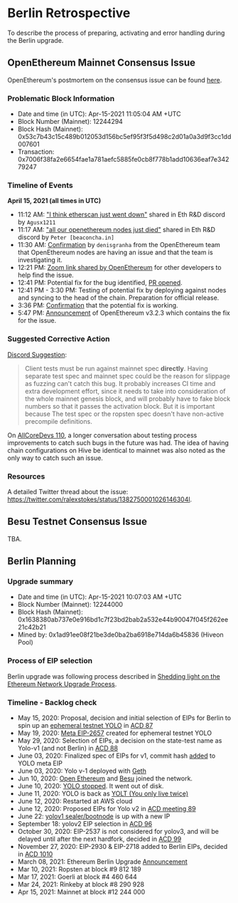 # Berlin Retrospective
To describe the process of preparing, activating and error handling during the Berlin upgrade.

## OpenEthereum Mainnet Consensus Issue

OpenEthereum's postmortem on the consensus issue can be found [here](https://docs.google.com/document/d/18BhIEB7V_f_GkL8NZptxq-xadu5sb8QUzego8YVVMUM/edit#). 

### Problematic Block Information
* Date and time (in UTC): Apr-15-2021 11:05:04 AM +UTC
* Block Number (Mainnet): 12244294
* Block Hash (Mainnet): 0x53c7b43c15c489b012053d156bc5ef95f3f5d498c2d01a0a3d9f3cc1dd007601
* Transaction: 0x7006f38fa2e6654fae1a781aefc5885fe0cb8f778b1add10636eaf7e34279247

### Timeline of Events

**April 15, 2021 (all times in UTC)**
* 11:12 AM: ["I think etherscan just went down"](https://discordapp.com/channels/595666850260713488/745077610685661265/832211783883423754) shared in Eth R&D discord by `Agusx1211`
* 11:17 AM: ["all our openethereum nodes just died"](https://discordapp.com/channels/595666850260713488/745077610685661265/832211783883423754) shared in Eth R&D discord by `Peter [beaconcha.in]`
* 11:30 AM: [Confirmation](https://discord.com/channels/595666850260713488/745077610685661265/832216373312618508) by `denisgranha` from the OpenEthereum team that OpenEthereum nodes are having an issue and that the team is investigating it.
* 12:21 PM: [Zoom link shared by OpenEthereum](https://discord.com/channels/595666850260713488/745077610685661265/832229172126547998) for other developers to help find the issue.
* 12:41 PM: Potential fix for the bug identified, [PR opened](https://github.com/openethereum/openethereum/pull/364).
* 12:41 PM - 3:30 PM: Testing of potential fix by deploying against nodes and syncing to the head of the chain. Preparation for official release.
* 3:36 PM: [Confirmation](https://twitter.com/OpenEthereumOrg/status/1382752559073529856) that the potential fix is working.
* 5:47 PM: [Announcement](https://twitter.com/OpenEthereumOrg/status/1382752559073529856) of OpenEthereum v3.2.3 which contains the fix for the issue.


### Suggested Corrective Action
[Discord Suggestion](https://discordapp.com/channels/595666850260713488/745077610685661265/832280444967190559):
> Client tests must be run against mainnet spec **directly**. Having separate test spec and mainnet spec could be the reason for slippage as fuzzing can't catch this bug.
> It probably increases CI time and extra development effort, since it needs to take into consideration of the whole mainnet genesis block, and will probably have to fake block numbers so that it passes the activation block. But it is important because The test spec or the ropsten spec doesn't have non-active precompile definitions.

On [AllCoreDevs 110](https://youtu.be/-H8UpqarZ1Y?t=732), a longer conversation about testing process improvements to catch such bugs in the future was had. The idea of having chain configurations on Hive be identical to mainnet was also noted as the only way to catch such an issue.

### Resources

A detailed Twitter thread about the issue: https://twitter.com/ralexstokes/status/1382750001026146304l.

## Besu Testnet Consensus Issue

TBA.

## Berlin Planning

### Upgrade summary
* Date and time (in UTC): Apr-15-2021 10:07:03 AM +UTC
* Block Number (Mainnet): 12244000
* Block Hash (Mainnet): 0x1638380ab737e0e916bd1c7f23bd2bab2a532e44b90047f045f262ee21c42b21
* Mined by: 0x1ad91ee08f21be3de0ba2ba6918e714da6b45836 (Hiveon Pool)

### Process of EIP selection

Berlin upgrade was following process described in [Shedding light on the Ethereum Network Upgrade Process](https://medium.com/ethereum-cat-herders/shedding-light-on-the-ethereum-network-upgrade-process-4c6186ed442c).

### Timeline - Backlog check
- May 15, 2020: Proposal, decision and initial selection of EIPs for Berlin to spin up an [ephemeral testnet YOLO](https://medium.com/ethereum-cat-herders/yolo-an-ephemeral-test-network-for-ethereum-356d43179b1a) in [ACD 87](https://www.youtube.com/watch?v=bGgzALuyY3w&t=4788s)
- May 19, 2020: [Meta EIP-2657](https://eips.ethereum.org/EIPS/eip-2657) created for ephemeral testnet YOLO
- May 29, 2020: Selection of EIPs, a decision on the state-test name as Yolo-v1 (and not Berlin) in [ACD 88](https://github.com/ethereum/pm/blob/5198ef636a0f2c443a5c99374563ef285b002b0e/All%20Core%20Devs%20Meetings/Meeting%2088.md#decisions-made)
- June 03, 2020: Finalized spec of EIPs for v1, commit hash [added](https://github.com/ethereum/EIPs/pull/2657/commits/fb2a20f2d87a272edf0925f1e347b36644268f9b) to YOLO meta EIP
- June 03, 2020: Yolo v-1 deployed with [Geth](https://twitter.com/peter_szilagyi/status/1268123563850170368)
- Jun 10, 2020: [Open Ethereum](https://twitter.com/vorot93/status/1270597961014218752) and [Besu](https://github.com/hyperledger/besu/pull/1051) joined the network.
- June 10, 2020: [YOLO stopped](https://twitter.com/peter_szilagyi/status/1270824487886426113). It went out of disk.
- June 11, 2020: YOLO is back as [YOLT (You only live twice)](https://twitter.com/peter_szilagyi/status/1270931154267504643)
- June 12, 2020: Restarted at AWS cloud
- June 12, 2020: Proposed EIPs for Yolo v2 in [ACD meeting 89](https://github.com/ethereum/pm/blob/master/AllCoreDevs-EL-Meetings/Meeting%2089.md#3-yolo-testnet-update)
- June 22: [yolov1 sealer/bootnode](https://gitter.im/ethereum/AllCoreDevs?at=5ef07f5cfa0c9221fc5288f9) is up with a new IP
- September 18: yolov2 EIP selection in [ACD 96](https://github.com/ethereum/pm/blob/master/AllCoreDevs-EL-Meetings/Meeting%2096.md#decisions-made)
- October 30, 2020: EIP-2537 is not considered for yolov3, and will be delayed until after the next hardfork, decided in [ACD 99](https://github.com/ethereum/pm/blob/master/AllCoreDevs-EL-Meetings/Meeting%2099.md#decisions-made)
- November 27, 2020: EIP-2930 & EIP-2718 added to Berlin EIPs, decided in [ACD 1010](https://github.com/ethereum/pm/blob/master/AllCoreDevs-EL-Meetings/Meeting%20101.md#summary)
- March 08, 2021: Ethereum Berlin Upgrade [Announcement](https://blog.ethereum.org/2021/03/08/ethereum-berlin-upgrade-announcement/)
- Mar 10, 2021: Ropsten at block #9 812 189
- Mar 17, 2021: Goerli	at block #4 460 644
- Mar 24, 2021: Rinkeby	at block #8 290 928
- Apr 15, 2021: Mainnet	at block #12 244 000
